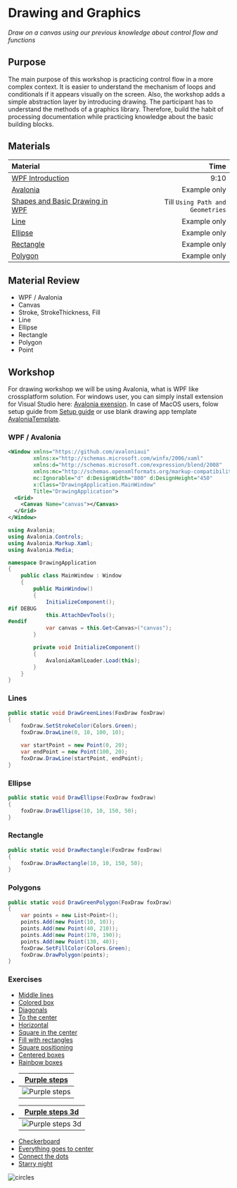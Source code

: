 # Drawing and Graphics

*Draw on a canvas using our previous knowledge about control flow and functions*

## Purpose

The main purpose of this workshop is practicing control flow in a more complex
context. It is easier to understand the mechanism of loops and conditionals if
it appears visually on the screen. Also, the workshop adds a simple abstraction
layer by introducing drawing. The participant has to understand the methods of a
graphics library. Therefore, build the habit of processing documentation while
practicing knowledge about the basic building blocks.

## Materials

| Material                                                                                                                |                             Time |
| :---------------------------------------------------------------------------------------------------------------------- | -------------------------------: |
| [WPF Introduction](https://www.youtube.com/watch?v=ImH_LvRMISw)                                                         |                             9:10 |
| [Avalonia](https://avaloniaui.net)                                                                                      |                     Example only |
| [Shapes and Basic Drawing in WPF][basic-drawing-in-wpf]                                                                 | Till `Using Path and Geometries` |
| [Line](https://docs.microsoft.com/en-us/dotnet/api/system.windows.shapes.line?view=netframework-4.7#Examples)           |                     Example only |
| [Ellipse](https://docs.microsoft.com/en-us/dotnet/api/system.windows.shapes.ellipse?view=netframework-4.7#Examples)     |                     Example only |
| [Rectangle](https://docs.microsoft.com/en-us/dotnet/api/system.windows.shapes.rectangle?view=netframework-4.7#Examples) |                     Example only |
| [Polygon](https://docs.microsoft.com/en-us/dotnet/api/system.windows.shapes.polygon?view=netframework-4.7#Examples)     |                     Example only |

## Material Review

- WPF / Avalonia
- Canvas
- Stroke, StrokeThickness, Fill
- Line
- Ellipse
- Rectangle
- Polygon
- Point

## Workshop

For drawing workshop we will be using Avalonia, what is WPF like crossplatform
solution.
For windows user, you can simply install extension for Visual Studio here:
[Avalonia exension](https://marketplace.visualstudio.com/items?itemName=AvaloniaTeam.AvaloniaforVisualStudio).
In case of MacOS users, folow setup guide from [Setup guide](https://avaloniaui.net/docs/quickstart/create-new-project)
or use blank drawing app template [AvaloniaTemplate](./AvaloniaTemplate).

### WPF / Avalonia

```xml
<Window xmlns="https://github.com/avaloniaui"
        xmlns:x="http://schemas.microsoft.com/winfx/2006/xaml"
        xmlns:d="http://schemas.microsoft.com/expression/blend/2008"
        xmlns:mc="http://schemas.openxmlformats.org/markup-compatibility/2006"
        mc:Ignorable="d" d:DesignWidth="800" d:DesignHeight="450"
        x:Class="DrawingApplication.MainWindow"
        Title="DrawingApplication">
  <Grid>
    <Canvas Name="canvas"></Canvas>
  </Grid>
</Window>
```

```csharp
using Avalonia;
using Avalonia.Controls;
using Avalonia.Markup.Xaml;
using Avalonia.Media;

namespace DrawingApplication
{
    public class MainWindow : Window
    {
        public MainWindow()
        {
            InitializeComponent();
#if DEBUG
            this.AttachDevTools();
#endif
            var canvas = this.Get<Canvas>("canvas");
        }

        private void InitializeComponent()
        {
            AvaloniaXamlLoader.Load(this);
        }
    }
}
```

### Lines

```csharp
public static void DrawGreenLines(FoxDraw foxDraw)
{
    foxDraw.SetStrokeColor(Colors.Green);
    foxDraw.DrawLine(0, 10, 100, 10);

    var startPoint = new Point(0, 20);
    var endPoint = new Point(100, 20);
    foxDraw.DrawLine(startPoint, endPoint);
}
```

### Ellipse

```csharp
public static void DrawEllipse(FoxDraw foxDraw)
{
    foxDraw.DrawEllipse(10, 10, 150, 50);
}
```

### Rectangle

```csharp
public static void DrawRectangle(FoxDraw foxDraw)
{
    foxDraw.DrawRectangle(10, 10, 150, 50);
}
```

### Polygons

```csharp
public static void DrawGreenPolygon(FoxDraw foxDraw)
{
    var points = new List<Point>();
    points.Add(new Point(10, 10));
    points.Add(new Point(40, 210));
    points.Add(new Point(170, 190));
    points.Add(new Point(130, 40));
    foxDraw.SetFillColor(Colors.Green);
    foxDraw.DrawPolygon(points);
}
```

### Exercises

- [Middle lines](line-in-the-middle/LineInTheMiddle.cs)
- [Colored box](colored-box/ColoredBox.cs)
- [Diagonals](diagonals/Diagonals.cs)
- [To the center](go-to-center/GoToCenter.cs)
- [Horizontal](horizontal-lines/HorizontalLines.cs)
- [Square in the center](centered-square/CenteredSquare.cs)
- [Fill with rectangles](four-rectangles/FourRectangles.cs)
- [Square positioning](position-square/PositionSquare.cs)
- [Centered boxes](center-box-function/CenterBoxFunction.cs)
- [Rainbow boxes](rainbow-box-function/RainbowBoxFunction.cs)
- | [Purple steps](purple-steps/PurpleSteps.cs) |
  | :-----------------------------------------: |
  |        ![Purple steps](assets/r3.png)       |
- | [Purple steps 3d](purple-steps-3d/PurpleSteps3d.cs) |
  | :-------------------------------------------------: |
  |          ![Purple steps 3d](assets/r4.png)          |
- [Checkerboard](checkerboard/Checkerboard.cs)
- [Everything goes to center](function-to-center/FunctionToCenter.cs)
- [Connect the dots](connect-the-dots/ConnectTheDots.cs)
- [Starry night](starry-night/StarryNight.cs)

[basic-drawing-in-wpf]: https://docs.microsoft.com/en-us/dotnet/framework/wpf/graphics-multimedia/shapes-and-basic-drawing-in-wpf-overview

![circles](../../assets/azam.gif)
